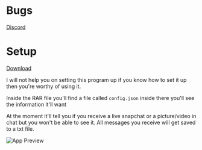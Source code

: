 # Bugs
[Discord](https://discord.gg/KVe4wj2AR5)

# Setup
[Download](https://github.com/killed/Snapchat-Monitor/releases/tag/v1)

I will not help you on setting this program up if you know how to set it up then you're worthy of using it.

Inside the RAR file you'll find a file called `config.json` inside there you'll see the information it'll want

At the moment it'll tell you if you receive a live snapchat or a picture/video in chat but you won't be able to see it.
All messages you receive will get saved to a txt file.

![App Preview](https://i.imgur.com/IVMuDRG.png)
